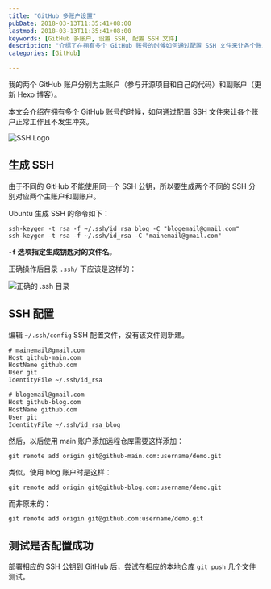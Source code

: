 ```yaml
---
title: "GitHub 多账户设置"
pubDate: 2018-03-13T11:35:41+08:00
lastmod: 2018-03-13T11:35:41+08:00
keywords: [GitHub 多账户, 设置 SSH, 配置 SSH 文件]
description: "介绍了在拥有多个 GitHub 账号的时候如何通过配置 SSH 文件来让各个账户正常工作且不发生冲突。"
categories: [GitHub]

---
```


我的两个 GitHub 账户分别为主账户（参与开源项目和自己的代码）和副账户（更新 Hexo 博客）。

本文会介绍在拥有多个 GitHub 账号的时候，如何通过配置 SSH 文件来让各个账户正常工作且不发生冲突。

<!--more-->

![SSH Logo](/images/github-multiple-account-setttings/ssh-logo.webp "SSH Logo")

## 生成 SSH

由于不同的 GitHub 不能使用同一个 SSH 公钥，所以要生成两个不同的 SSH 分别对应两个主账户和副账户。

Ubuntu 生成 SSH 的命令如下：

```shell
ssh-keygen -t rsa -f ~/.ssh/id_rsa_blog -C "blogemail@gmail.com"
ssh-keygen -t rsa -f ~/.ssh/id_rsa -C "mainemail@gmail.com"
```

**`-f` 选项指定生成钥匙对的文件名**。

正确操作后目录 `.ssh/` 下应该是这样的：

![正确的 .ssh 目录](/images/github-multiple-account-setttings/ssh-path.webp "正确的 .ssh 目录")

## SSH 配置

编辑 `~/.ssh/config` SSH 配置文件，没有该文件则新建。

```txt
# mainemail@gmail.com
Host github-main.com
HostName github.com
User git
IdentityFile ~/.ssh/id_rsa

# blogemail@gmail.com
Host github-blog.com
HostName github.com
User git
IdentityFile ~/.ssh/id_rsa_blog
```

然后，以后使用 main 账户添加远程仓库需要这样添加：

```shell
git remote add origin git@github-main.com:username/demo.git
```

类似，使用 blog 账户时是这样：

```shell
git remote add origin git@github-blog.com:username/demo.git
```

而非原来的：

```shell
git remote add origin git@github.com:username/demo.git
```

## 测试是否配置成功

部署相应的 SSH 公钥到 GitHub 后，尝试在相应的本地仓库 `git push` 几个文件测试。